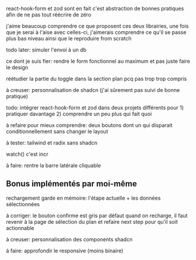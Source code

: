 react-hook-form et zod sont en fait c'est abstraction de bonnes pratiques afin de ne pas tout réécrire de zéro

j'aime beaucoup comprendre ce que proposent ces deux librairies, une fois que je serai à l'aise avec celles-ci, j'aimerais comprendre ce qu'il se passe plus bas niveau ainsi que le reproduire from scratch

todo later: simuler l'envoi à un db

ce dont je suis fier: rendre le form fonctionnel au maximum et pas juste faire le design

réétudier la partie du toggle dans la section plan pcq pas trop trop compris

à creuser: personnalisation de shadcn (j'ai sûrement pas suivi de bonne pratique)

todo: intégrer react-hook-form et zod dans deux projets différents pour 1) pratiquer davantage 2) comprendre un peu plus qui fait quoi

à refaire pour mieux comprendre: deux boutons dont un qui disparait conditionnellement sans changer le layout

à tester: tailwind et radix sans shadcn

watch() c'est incr

à faire: rentre la barre latérale cliquable

## Bonus implémentés par moi-même

rechargement garde en mémoire: l'étape actuelle + les données sélectionnées

à corriger: le bouton confirme est gris par défaut quand on recharge, il faut revenir à la page de sélection du plan et refaire next step pour qu'il soit actionnable

à creuser: personnalisation des components shadcn

à faire: approfondir le responsive (moins binaire)
